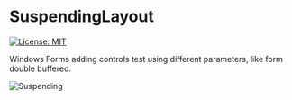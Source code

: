 # SuspendingLayout
[![License: MIT](https://img.shields.io/badge/License-MIT-green.svg)](https://github.com/LeftTwixWand/SuspendingLayout/blob/master/LICENSE)

Windows Forms adding controls test using different parameters, like form double buffered.</br>

![Suspending](https://user-images.githubusercontent.com/50652041/79877385-d6f71f80-83f4-11ea-9db8-0f326cc66199.jpg)
